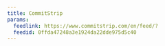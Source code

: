 ```yaml
---
title: CommitStrip
params:
  feedlink: https://www.commitstrip.com/en/feed/?
  feedid: 0ffda47248a3e1924da22dde975d5c40
---
```

